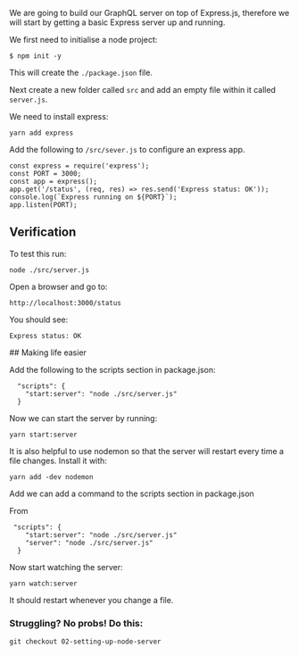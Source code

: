 We are going to build our GraphQL server on top of Express.js, therefore we will start by getting a basic Express server up and running.

We first need to initialise a node project:

```
$ npm init -y
```

This will create the `./package.json` file.

Next create a new folder called `src` and add an empty file within it called `server.js`.

We need to install express:

```
yarn add express
```

Add the following to `/src/sever.js` to configure an express app.

```
const express = require('express');
const PORT = 3000;
const app = express();
app.get('/status', (req, res) => res.send('Express status: OK'));
console.log(`Express running on ${PORT}`);
app.listen(PORT);
```

## Verification

To test this run:

```
node ./src/server.js
```

Open a browser and go to: 
```
http://localhost:3000/status
```

You should see:
```
Express status: OK
```

## Making life easier

Add the following to the scripts section in package.json:

```
  "scripts": {
    "start:server": "node ./src/server.js"
  }
```

Now we can start the server by running:

```
yarn start:server
```

It is also helpful to use nodemon so that the server will restart every time a file changes. 
Install it with:

```
yarn add -dev nodemon
```

Add we can add a command to the scripts section in package.json

From

```
 "scripts": {
    "start:server": "node ./src/server.js"
    "server": "node ./src/server.js"
  }
```

Now start watching the server:

```
yarn watch:server
```

It should restart whenever you change a file.


### Struggling? No probs! Do this:
```
git checkout 02-setting-up-node-server
```